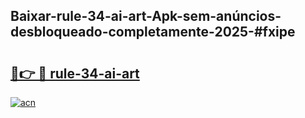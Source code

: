 ## Baixar-rule-34-ai-art-Apk-sem-anúncios-desbloqueado-completamente-2025-#fxipe

# <h2><a href="https://ainizakaria.my?title=rule-34-ai-art&ref=20M">🔗👉 🔴 rule-34-ai-art</a></h2>

[![acn](https://github.com/user-attachments/assets/0f9c940e-d8b0-45ae-aac7-cd30a18b3e1c)](https://ainizakaria.my?title=rule-34-ai-art&ref=20M)

